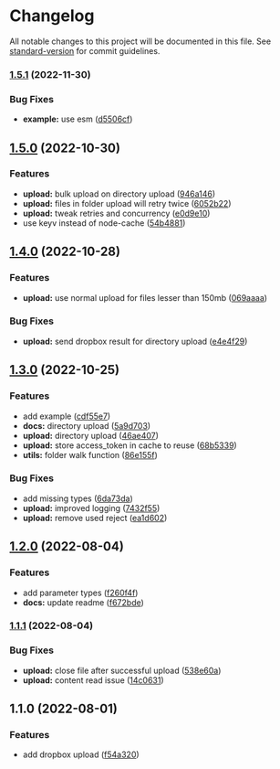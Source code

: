 # Changelog

All notable changes to this project will be documented in this file. See [standard-version](https://github.com/conventional-changelog/standard-version) for commit guidelines.

### [1.5.1](https://github.com/lmesacademy/dropbox-upload/compare/v1.5.0...v1.5.1) (2022-11-30)


### Bug Fixes

* **example:** use esm ([d5506cf](https://github.com/lmesacademy/dropbox-upload/commit/d5506cfdc873b0584c709461b870eb67dd7d4065))

## [1.5.0](https://github.com/lmesacademy/dropbox-upload/compare/v1.4.0...v1.5.0) (2022-10-30)


### Features

* **upload:** bulk upload on directory upload ([946a146](https://github.com/lmesacademy/dropbox-upload/commit/946a146a68ee844782f293518a353ae86d81780b))
* **upload:** files in folder upload will retry twice ([6052b22](https://github.com/lmesacademy/dropbox-upload/commit/6052b22629ae9c9dab9fc451fe0897dcce5819ef))
* **upload:** tweak retries and concurrency ([e0d9e10](https://github.com/lmesacademy/dropbox-upload/commit/e0d9e10b5d9d4144ee72427a2692c0fbb0620c32))
* use keyv instead of node-cache ([54b4881](https://github.com/lmesacademy/dropbox-upload/commit/54b4881dcbae8710233f44206420d635fde2f876))

## [1.4.0](https://github.com/lmesacademy/dropbox-upload/compare/v1.3.0...v1.4.0) (2022-10-28)


### Features

* **upload:** use normal upload for files lesser than 150mb ([069aaaa](https://github.com/lmesacademy/dropbox-upload/commit/069aaaa1fef107f0fd26f6be4e233db990c1e29b))


### Bug Fixes

* **upload:** send dropbox result for directory upload ([e4e4f29](https://github.com/lmesacademy/dropbox-upload/commit/e4e4f299735cafc0afeb5b7e9d5b3b138b18934e))

## [1.3.0](https://github.com/lmesacademy/dropbox-upload/compare/v1.2.0...v1.3.0) (2022-10-25)


### Features

* add example ([cdf55e7](https://github.com/lmesacademy/dropbox-upload/commit/cdf55e7c4773cc0b35d4888f7d9ccbbbbbefc10b))
* **docs:** directory upload ([5a9d703](https://github.com/lmesacademy/dropbox-upload/commit/5a9d70382de3991b6c9a5e31614f4a2e7fb67370))
* **upload:** directory upload ([46ae407](https://github.com/lmesacademy/dropbox-upload/commit/46ae407f769f1df6b05782dad0f7e1b47b4b14dd))
* **upload:** store access_token in cache to reuse ([68b5339](https://github.com/lmesacademy/dropbox-upload/commit/68b53399e34fcce1ce17eb66b34c44f456bd32cd))
* **utils:** folder walk function ([86e155f](https://github.com/lmesacademy/dropbox-upload/commit/86e155f441af13dbbeb69e9516dd8155b9f8fbf1))


### Bug Fixes

* add missing types ([6da73da](https://github.com/lmesacademy/dropbox-upload/commit/6da73da0286107106917dafc7d5596edaa1bfb00))
* **upload:** improved logging ([7432f55](https://github.com/lmesacademy/dropbox-upload/commit/7432f558b700b05535d3f00720ba9a7af39f1c6b))
* **upload:** remove used reject ([ea1d602](https://github.com/lmesacademy/dropbox-upload/commit/ea1d602a2ba1661d804358762f06293f0bdccae5))

## [1.2.0](https://github.com/lmesacademy/dropbox-upload/compare/v1.1.1...v1.2.0) (2022-08-04)


### Features

* add parameter types ([f260f4f](https://github.com/lmesacademy/dropbox-upload/commit/f260f4fab0becdcb905536f51c0483b0d5b0520d))
* **docs:** update readme ([f672bde](https://github.com/lmesacademy/dropbox-upload/commit/f672bde249769e3f9f8ed6cb39390d80ec45f3d9))

### [1.1.1](https://github.com/lmesacademy/dropbox-upload/compare/v1.1.0...v1.1.1) (2022-08-04)


### Bug Fixes

* **upload:** close file after successful upload ([538e60a](https://github.com/lmesacademy/dropbox-upload/commit/538e60ae7d87652ce0c3413181de0074ed98ad1f))
* **upload:** content read issue ([14c0631](https://github.com/lmesacademy/dropbox-upload/commit/14c06318cc51fe4a81345d26ebb402623d8bdaf5))

## 1.1.0 (2022-08-01)


### Features

* add dropbox upload ([f54a320](https://github.com/lmesacademy/dropbox-upload/commit/f54a3207f0488ffcd891edaccfc626686e51c070))
